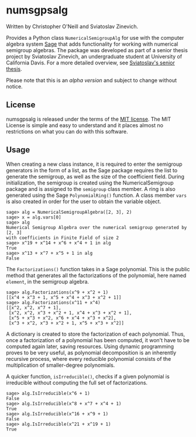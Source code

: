 # numsgpsalg
Written by Christopher O'Neill and Sviatoslav Zinevich.  

Provides a Python class `NumericalSemigroupAlg` for use with the computer algebra system [Sage](http://sagemath.org/) that adds functionality for working with numerical semigroup algebras.  The package was developed as part of a senior thesis project by Sviatoslav Zinevich, an undergraduate student at University of California Davis.  For a more detailed overview, see [Sviatoslav's senior thesis](https://www.math.ucdavis.edu/files/4515/2903/6806/s18-zinevich-sviatoslav-thesis.pdf).  

Please note that this is an *alpha version* and subject to change without notice.  

## License
numsgpsalg is released under the terms of the [MIT license](https://tldrlegal.com/license/mit-license).  The MIT License is simple and easy to understand and it places almost no restrictions on what you can do with this software.

## Usage
When creating a new class instance, it is required to enter the semigroup generators in the form of a list, as the Sage package requires the list to generate the semigroup, as well as the size of the coefficient field. During initialization, the semigroup is created using the NumericalSemigroup package and is assigned to the `semigroup` class member. A ring is also generated using the Sage `PolynomialRing()` function. A class member `vars` is also created in order for the user to obtain the variable object. 

	sage> alg = NumericalSemigroupAlgebra([2, 3], 2)
	sage> x = alg.vars[0]
	sage> alg
	Numerical Semigroup Algebra over the numerical semigroup generated by [2, 3] 
	with coefficients in Finite Field of size 2
	sage> x^19 + x^14 + x^6 + x^4 + 1 in alg
	True
	sage> x^13 + x^7 + x^5 + 1 in alg
	False

The `Factorizations()` function takes in a Sage polynomial. This is the public method that generates all the factorizations of the polynomial, here named `element`, in the semigroup algebra. 

	sage> alg.Factorizations(x^9 + x^2 + 1)
	[[x^4 + x^3 + 1, x^5 + x^4 + x^3 + x^2 + 1]]
	sage> alg.Factorizations(x^11 + x^4)
	[[x^2, x^2, x^7 + 1],
	 [x^2, x^2, x^3 + x^2 + 1, x^4 + x^3 + x^2 + 1],
	 [x^5 + x^3 + x^2, x^6 + x^4 + x^3 + x^2],
	 [x^3 + x^2, x^3 + x^2 + 1, x^5 + x^3 + x^2]]

A dictionary is created to store the factorization of each polynomial. Thus, once a factorization of a polynomial has been computed, it won't have to be computed again later, saving resources. Using dynamic programming proves to be very useful, as polynomial decomposition is an inherently recursive process, where every reducible polynomial consists of the multiplication of smaller-degree polynomials. 

A quicker function, `isIrreducible()`, checks if a given polynomial is irreducible without computing the full set of factorizations.  

	sage> alg.IsIrreducible(x^6 + 1)
	False
	sage> alg.IsIrreducible(x^8 + x^7 + x^4 + 1)
	True
	sage> alg.IsIrreducible(x^16 + x^9 + 1)
	False
	sage> alg.IsIrreducible(x^21 + x^19 + 1)
	True

